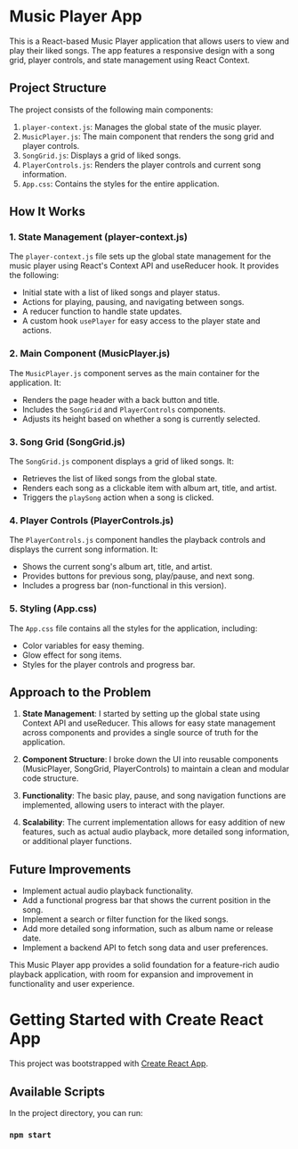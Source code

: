 # Music Player App

This is a React-based Music Player application that allows users to view and play their liked songs. The app features a responsive design with a song grid, player controls, and state management using React Context.

## Project Structure

The project consists of the following main components:

1. `player-context.js`: Manages the global state of the music player.
2. `MusicPlayer.js`: The main component that renders the song grid and player controls.
3. `SongGrid.js`: Displays a grid of liked songs.
4. `PlayerControls.js`: Renders the player controls and current song information.
5. `App.css`: Contains the styles for the entire application.

## How It Works

### 1. State Management (player-context.js)

The `player-context.js` file sets up the global state management for the music player using React's Context API and useReducer hook. It provides the following:

- Initial state with a list of liked songs and player status.
- Actions for playing, pausing, and navigating between songs.
- A reducer function to handle state updates.
- A custom hook `usePlayer` for easy access to the player state and actions.

### 2. Main Component (MusicPlayer.js)

The `MusicPlayer.js` component serves as the main container for the application. It:

- Renders the page header with a back button and title.
- Includes the `SongGrid` and `PlayerControls` components.
- Adjusts its height based on whether a song is currently selected.

### 3. Song Grid (SongGrid.js)

The `SongGrid.js` component displays a grid of liked songs. It:

- Retrieves the list of liked songs from the global state.
- Renders each song as a clickable item with album art, title, and artist.
- Triggers the `playSong` action when a song is clicked.

### 4. Player Controls (PlayerControls.js)

The `PlayerControls.js` component handles the playback controls and displays the current song information. It:

- Shows the current song's album art, title, and artist.
- Provides buttons for previous song, play/pause, and next song.
- Includes a progress bar (non-functional in this version).

### 5. Styling (App.css)

The `App.css` file contains all the styles for the application, including:

- Color variables for easy theming.
- Glow effect for song items.
- Styles for the player controls and progress bar.

## Approach to the Problem

1. **State Management**: I started by setting up the global state using Context API and useReducer. This allows for easy state management across components and provides a single source of truth for the application.

2. **Component Structure**: I broke down the UI into reusable components (MusicPlayer, SongGrid, PlayerControls) to maintain a clean and modular code structure.

3. **Functionality**: The basic play, pause, and song navigation functions are implemented, allowing users to interact with the player.

4. **Scalability**: The current implementation allows for easy addition of new features, such as actual audio playback, more detailed song information, or additional player functions.

## Future Improvements

- Implement actual audio playback functionality.
- Add a functional progress bar that shows the current position in the song.
- Implement a search or filter function for the liked songs.
- Add more detailed song information, such as album name or release date.
- Implement a backend API to fetch song data and user preferences.

This Music Player app provides a solid foundation for a feature-rich audio playback application, with room for expansion and improvement in functionality and user experience.


# Getting Started with Create React App

This project was bootstrapped with [Create React App](https://github.com/facebook/create-react-app).

## Available Scripts

In the project directory, you can run:

### `npm start`
